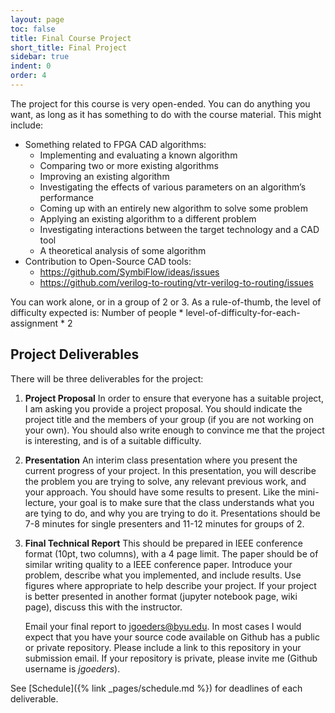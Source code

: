 ```yaml
---
layout: page
toc: false
title: Final Course Project
short_title: Final Project
sidebar: true
indent: 0
order: 4
---
```



The project for this course is very open-ended. You can do anything you want, as long as it has something
to do with the course material. This might include:

  - Something related to FPGA CAD algorithms:
    * Implementing and evaluating a known algorithm
    * Comparing two or more existing algorithms
    * Improving an existing algorithm
    * Investigating the effects of various parameters on an algorithm’s performance
    * Coming up with an entirely new algorithm to solve some problem
    * Applying an existing algorithm to a different problem
    * Investigating interactions between the target technology and a CAD tool
    * A theoretical analysis of some algorithm
  - Contribution to Open-Source CAD tools:
    * <https://github.com/SymbiFlow/ideas/issues>
    * <https://github.com/verilog-to-routing/vtr-verilog-to-routing/issues>
  
You can work alone, or in a group of 2 or 3.  As a rule-of-thumb, the level of difficulty
expected is: Number of people * level-of-difficulty-for-each-assignment * 2

## Project Deliverables 
There will be three deliverables for the project:

1. **Project Proposal** In order to ensure that everyone has a suitable project, I am asking you provide a project proposal. You should indicate the project title and the members of your group (if you are not working on your own). You should also write enough to convince me that the project is interesting, and is of a suitable difficulty. 

1. **Presentation** An interim class presentation where you present the current progress of your project. In this presentation, you will describe the problem you are trying to solve, any relevant previous work, and your approach.  You should have some results to present.  Like the mini-lecture, your goal is to make sure that the class understands what you are tying to do, and why you are trying to do it.  Presentations should be 7-8 minutes for single presenters and 11-12 minutes for groups of 2.

2. **Final Technical Report**  This should be prepared in IEEE conference format (10pt, two columns), with a 4 page limit.  The paper should be of similar writing quality to a IEEE conference paper.  Introduce your problem, describe what you implemented, and include results.  Use figures where appropriate to help describe your project.  If your project is better presented in another format (jupyter notebook page, wiki page), discuss this with the instructor.  

    Email your final report to jgoeders@byu.edu.  In most cases I would expect that you have your source code available on Github has a public or private repository.  Please include a link to this repository in your submission email. If your repository is private, please invite me (Github username is *jgoeders*).

See [Schedule]({% link _pages/schedule.md %}) for deadlines of each deliverable.




